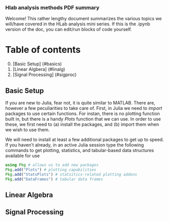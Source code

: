 
### Hlab analysis methods PDF summary
Welcome! This rather lengthy document summarizes the various topics we will/have covered in the HLab analysis mini series. If this is the .ipynb version of the doc, you can edit/run blocks of code yourself. 

# Table of contents
0. [Basic Setup] (#basics)
1. [Linear Algbera] (#linalg)
2. [Signal Processing] (#sigproc)

## Basic Setup <a name="basics"></a>
If you are new to Julia, fear not, it is quite similar to MATLAB. There are, however a few peculiarities to take care of. First, in Julia we need to *import* packages to use certain functions. For instan, there is no plotting function built in, but there is a handy _Plots_ function that we can use. In order to use these, we first need to (a) install the packages, and (b) import them when we wish to use them. 

We will need to install at least a few additional packages to get up to speed. If you haven't already, in an active Julia session type the following commands to get plotting, statistics, and tabular-based data structures available for use

```julia
using Pkg # allows us to add new packages
Pkg.add("Plots") # plotting capabilities
Pkg.add("StatsPlots") # statsitics-related plotting addons
Pkg.add("DataFrames") # tabular data frames
```

## Linear Algebra <a name="linalg"></a>


## Signal Processing <a name="sigproc"></a>
